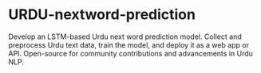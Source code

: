 # URDU-nextword-prediction
Develop an LSTM-based Urdu next word prediction model. Collect and preprocess Urdu text data, train the model, and deploy it as a web app or API. Open-source for community contributions and advancements in Urdu NLP.
